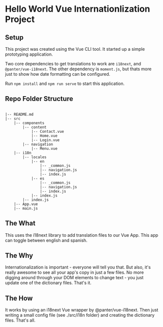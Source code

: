 # Hello World Vue Internationlization Project

## Setup

This project was created using the Vue CLI tool. It started up a simple prototyping application.

Two core dependencies to get translations to work are `i18next`, and `@panter/vue-i18next`.
The other dependency is `moment.js`, but thats more just to show how date formatting can be configured.

Run `npm install` and `npm run serve` to start this application.

## Repo Folder Structure

```text

|-- README.md
|-- src
    |-- components
        |-- content
            |-- Contact.vue
            |-- Home.vue
            |-- Login.vue
        |-- navigation
            |-- Menu.vue
    |-- i18n
        |-- locales
            |-- en
                |-- _common.js
                |-- navigation.js
                |-- index.js
            |-- es
                |-- _common.js
                |-- navigation.js
                |-- index.js
            |-- index.js
        |-- index.js
    |-- App.vue
    |-- main.js
```

## The What

This uses the i18next library to add translation files to our Vue App. This app can toggle between english and spanish.

## The Why

Internationalization is important - everyone will tell you that. But also, it's really awesome to see all your app's copy in just a few files. No more digging around through your DOM elements to change text - you just update one of the dictionary files. That's it.

## The How

It works by using an i18next Vue wrapper by @panter/vue-i18next. Then just writing a small config file (see ./src/i18n folder) and creating the dictionary files. That's all.